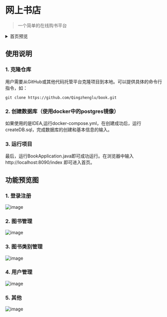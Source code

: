 # 网上书店
> 一个简单的在线购书平台
<details>
  <summary>首页预览</summary>
  
  ![image](https://github.com/Qingzhenglu/book/blob/master/imagePreview/home.png)
</details>

## 使用说明
  ### 1. 克隆仓库
  用户需要从GitHub或其他代码托管平台克隆项目到本地。可以提供具体的命令行指令，如：
  ```
  git clone https://github.com/Qingzhenglu/book.git
  ```
  ### 2. 创建数据库（使用docker中的postgres镜像）
  如果使用的是IDEA,运行docker-compose.yml，在创建成功后，运行createDB.sql，完成数据库的创建和基本信息的输入。
  ### 3. 运行项目
  最后，运行BookApplication.java即可成功运行。在浏览器中输入 http://localhost:8090/index 即可进入首页。
  
## 功能预览图

### 1. 登录注册
![image](https://github.com/Qingzhenglu/book/blob/master/imagePreview/login.png)

### 2. 图书管理
![image](https://github.com/Qingzhenglu/book/blob/master/imagePreview/book.png)

### 3. 图书类别管理
![image](https://github.com/Qingzhenglu/book/blob/master/imagePreview/type.png)

### 4. 用户管理
![image](https://github.com/Qingzhenglu/book/blob/master/imagePreview/user.png)

### 5. 其他
![image](https://github.com/Qingzhenglu/book/blob/master/imagePreview/tonghua.png)
